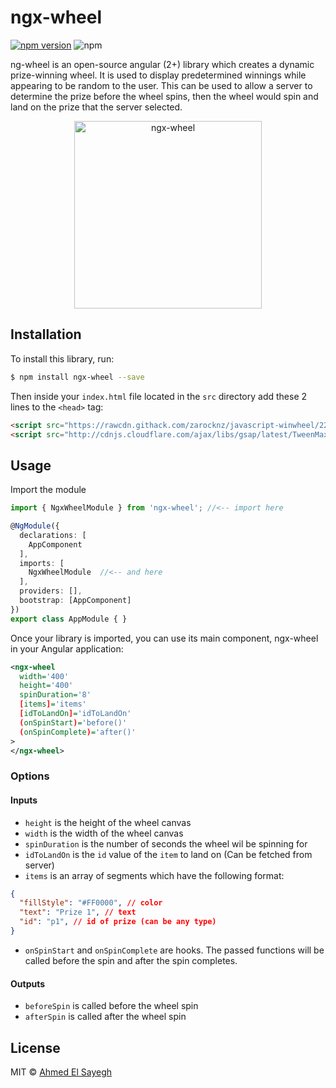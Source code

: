 # ngx-wheel

[![npm version](https://badge.fury.io/js/ngx-wheel.svg)](https://badge.fury.io/js/ngx-wheel)
![npm](https://img.shields.io/npm/dt/ngx-wheel.svg)

ng-wheel is an open-source angular (2+) library which creates a dynamic prize-winning wheel. It is used to display predetermined winnings while appearing to be random to the user. This can be used to allow a server to determine the prize before the wheel spins, then the wheel would spin and land on the prize that the server selected.

<p align="center">
  <img src="https://image.ibb.co/hXMnCz/Screen_Shot_2018_09_03_at_3_59_52_PM.png" alt="ngx-wheel" width="300" height="300">
</p>

## Installation

To install this library, run:

```bash
$ npm install ngx-wheel --save
```

Then inside your `index.html` file located in the `src` directory add these 2 lines to the `<head>` tag:
```html
<script src="https://rawcdn.githack.com/zarocknz/javascript-winwheel/229a47acc3d7fd941d72a3ba9e1649751fd10ed5/Winwheel.min.js"></script>
<script src="http://cdnjs.cloudflare.com/ajax/libs/gsap/latest/TweenMax.min.js"></script>

```

## Usage

Import the module
```typescript
import { NgxWheelModule } from 'ngx-wheel'; //<-- import here

@NgModule({
  declarations: [
    AppComponent
  ],
  imports: [
    NgxWheelModule  //<-- and here
  ],
  providers: [],
  bootstrap: [AppComponent]
})
export class AppModule { }
```

Once your library is imported, you can use its main component, ngx-wheel in your Angular application:

```xml
<ngx-wheel
  width='400'
  height='400'
  spinDuration='8'
  [items]='items'
  [idToLandOn]='idToLandOn'
  (onSpinStart)='before()'
  (onSpinComplete)='after()'
>
</ngx-wheel>
```


### Options

#### Inputs
- `height` is the height of the wheel canvas
- `width` is the width of the wheel canvas
- `spinDuration` is the number of seconds the wheel wil be spinning for
- `idToLandOn` is the `id` value of the `item` to land on (Can be fetched from server)
- `items` is an array of segments which have the following format:
```json
{
  "fillStyle": "#FF0000", // color
  "text": "Prize 1", // text
  "id": "p1", // id of prize (can be any type)
}
```
- `onSpinStart` and `onSpinComplete` are hooks. The passed functions will be called before the spin and after the spin completes.

#### Outputs
- `beforeSpin` is called before the wheel spin
- `afterSpin` is called after the wheel spin

## License

MIT © [Ahmed El Sayegh](mailto:ahmedelsayegh7@gmail.com)
